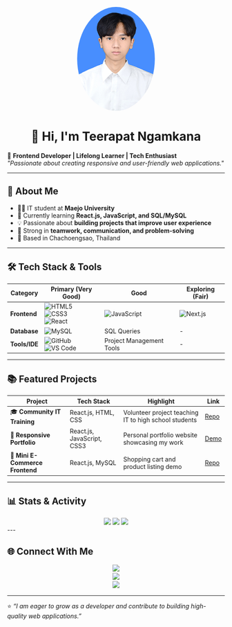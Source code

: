 <p align="center">
  <img src="https://github.com/Ballbon/Teerapat-Ngamkana/blob/main/getstudentimage.jpg?raw=true" width="180" style="border-radius:50%;" />
</p>


<h1 align="center">👋 Hi, I'm Teerapat Ngamkana</h1>

🎯 **Frontend Developer | Lifelong Learner | Tech Enthusiast**  
_"Passionate about creating responsive and user-friendly web applications."_  

---

## 🚀 About Me
- 👨‍💻 IT student at **Maejo University**  
- 🌱 Currently learning **React.js, JavaScript, and SQL/MySQL**  
- 💡 Passionate about **building projects that improve user experience**  
- 🤝 Strong in **teamwork, communication, and problem-solving**  
- 📍 Based in Chachoengsao, Thailand  

---

## 🛠️ Tech Stack & Tools  

| Category      | Primary (Very Good)                                                                                     | Good                                                                   | Exploring (Fair)                     |
|---------------|--------------------------------------------------------------------------------------------------------|------------------------------------------------------------------------|--------------------------------------|
| **Frontend**  | ![HTML5](https://img.shields.io/badge/HTML5-E34F26?style=flat&logo=html5&logoColor=white) <br> ![CSS3](https://img.shields.io/badge/CSS3-1572B6?style=flat&logo=css3&logoColor=white) <br> ![React](https://img.shields.io/badge/React-20232A?style=flat&logo=react&logoColor=61DAFB) | ![JavaScript](https://img.shields.io/badge/JavaScript-F7DF1E?style=flat&logo=javascript&logoColor=black) | ![Next.js](https://img.shields.io/badge/Next.js-000000?style=flat&logo=nextdotjs&logoColor=white) |
| **Database**  | ![MySQL](https://img.shields.io/badge/MySQL-005C84?style=flat&logo=mysql&logoColor=white)               | SQL Queries                                                            | -                  |
| **Tools/IDE** | ![GitHub](https://img.shields.io/badge/GitHub-181717?style=flat&logo=github&logoColor=white) <br> ![VS Code](https://img.shields.io/badge/VS%20Code-0078D4?style=flat&logo=visualstudiocode&logoColor=white) | Project Management Tools                                               | -                   |

---

## 📚 Featured Projects  

| Project | Tech Stack | Highlight | Link |
|---------|-----------|-----------|------|
| 🎓 **Community IT Training** | React.js, HTML, CSS | Volunteer project teaching IT to high school students | [Repo](#) |
| 📱 **Responsive Portfolio** | React.js, JavaScript, CSS3 | Personal portfolio website showcasing my work | [Demo](#) |
| 🛒 **Mini E-Commerce Frontend** | React.js, MySQL | Shopping cart and product listing demo | [Repo](#) |

---

## 📊 Stats & Activity
<div align="center">

<img height="170" src="https://github-readme-stats.vercel.app/api?username=ZpeedX&show_icons=true&theme=rose_pine&hide_border=true&include_all_commits=true&count_private=true&v=2" />

<img height="170" src="https://github-readme-stats.vercel.app/api/top-langs/?username=ZpeedX&layout=compact&theme=rose_pine&hide_border=true&v=2" />

<img height="170" src="https://streak-stats.demolab.com?user=ZpeedX&theme=rose_pine&hide_border=true&v=2" />

</div>
---

## 🌐 Connect With Me
<p align="center">
  <a href="mailto:aa093409172@gmail.com">
    <img src="https://img.shields.io/badge/Email-nontakornp2004%40gmail.com-b47b42?style=for-the-badge&logo=gmail&logoColor=ffffff&labelColor=2f2a24" />
  </a>
  <br>
  <a href="https://github.com/ZpeedX">
    <img src="https://img.shields.io/badge/GitHub-ZpeedX-0b1220?style=for-the-badge&logo=github&logoColor=ffffff&labelColor=2f2a24" />
  </a>
  <br>
  <a href="https://www.linkedin.com/in/nontakorn-ut-umong-9a4747386/">
    <img src="https://img.shields.io/badge/LinkedIn-Nontakorn%20Ut--umong-0a66c2?style=for-the-badge&logo=linkedin&logoColor=ffffff&labelColor=2f2a24" />
  </a>
</p>



---
⭐️ *“I am eager to grow as a developer and contribute to building high-quality web applications.”*  
